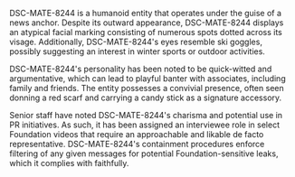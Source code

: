 DSC-MATE-8244 is a humanoid entity that operates under the guise of a news anchor. Despite its outward appearance, DSC-MATE-8244 displays an atypical facial marking consisting of numerous spots dotted across its visage. Additionally, DSC-MATE-8244's eyes resemble ski goggles, possibly suggesting an interest in winter sports or outdoor activities.

DSC-MATE-8244's personality has been noted to be quick-witted and argumentative, which can lead to playful banter with associates, including family and friends. The entity possesses a convivial presence, often seen donning a red scarf and carrying a candy stick as a signature accessory.

Senior staff have noted DSC-MATE-8244's charisma and potential use in PR initiatives. As such, it has been assigned an interviewee role in select Foundation videos that require an approachable and likable de facto representative. DSC-MATE-8244's containment procedures enforce filtering of any given messages for potential Foundation-sensitive leaks, which it complies with faithfully.